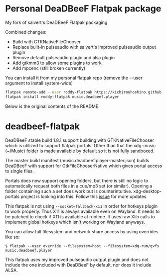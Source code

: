 # Personal DeaDBeeF Flatpak package

My fork of saivert's DeaDBeeF Flatpak packaging

Combined changes:
- Build with GTKNativeFileChooser
- Replace built-in pulseaudio with saivert's improved pulseaudio output plugin
- Remove default pulseaudio plugin and alsa plugin
- Add gtkmm3 to allow some plugins to work
- Add mpcenc (still broken currently)

You can install it from my personal flatpak repo (remove the --user argument to install system-wide)
``` bash
flatpak remote-add --user roddy-flatpak https://kichirouhoshino.github.io/roddy-flatpaks/index.flatpakrepo
flatpak install roddy-flatpak music.deadbeef.player
```

Below is the original contents of the README.

# deadbeef-flatpak

DeaDBeeF stable build 1.8.1 support building with GTKNativeFileChooser which is utilized to support flatpak portals. Other than that the xdg-music (~/Music) folder is made available by default so it is not fully sandboxed.

The master build manifest (music.deadbeef.player-master.json) builds DeaDBeeF with support for GtkFileChooserNative which gives portal access to single files. 

Portals does now support opening folders, but there is still no logic to automatically request both files in a cue/mp3 set (or similar). Opening a folder containing such a set does work but is counterintuitive. xdg-desktop-portals project is looking into this. Follow this [issue](https://github.com/flatpak/xdg-desktop-portal/issues/463) for more updates.

This flatpak is not using `--socket=fallback-x11` in order for hotkeys plugin to work properly. Thus X11 is always available even on Wayland. It needs to be patched to check if X11 is available at runtime. It uses raw Xlib calls to implement global hotkeys which isn't working on Wayland anyways.

You can allow full filesystem and network share access by using overrides like so:

    $ flatpak --user override --filesystem=host --filesystem=xdg-run/gvfs music.deadbeef.player

This flatpak uses my improved pulseaudio output plugin and does not include the one included with DeaDBeeF by default, nor does it include ALSA.

